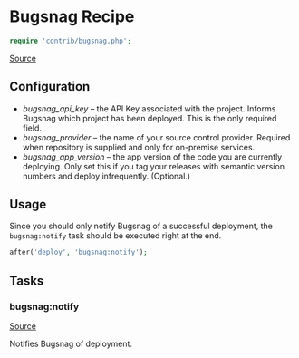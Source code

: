 <!-- DO NOT EDIT THIS FILE! -->
<!-- Instead edit contrib/bugsnag.php -->
<!-- Then run bin/docgen -->

# Bugsnag Recipe

```php
require 'contrib/bugsnag.php';
```

[Source](/contrib/bugsnag.php)



## Configuration
- *bugsnag_api_key* – the API Key associated with the project. Informs Bugsnag which project has been deployed. This is the only required field.
- *bugsnag_provider* – the name of your source control provider. Required when repository is supplied and only for on-premise services.
- *bugsnag_app_version* – the app version of the code you are currently deploying. Only set this if you tag your releases with semantic version numbers and deploy infrequently. (Optional.)
## Usage
Since you should only notify Bugsnag of a successful deployment, the `bugsnag:notify` task should be executed right at the end.
```php
after('deploy', 'bugsnag:notify');
```



## Tasks

### bugsnag:notify
[Source](https://github.com/deployphp/deployer/blob/master/contrib/bugsnag.php#L24)

Notifies Bugsnag of deployment.




